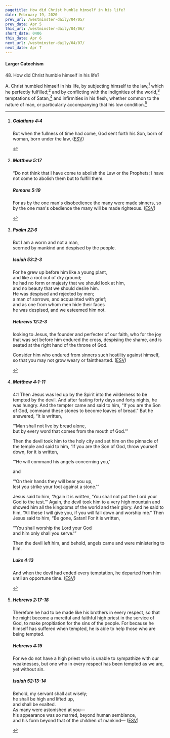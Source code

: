 ```yaml
---
pagetitle: How did Christ humble himself in his life?
date: February 19, 2020
prev_url: /westminster-daily/04/05/
prev_date: Apr 5
this_url: /westminster-daily/04/06/
short_date: 0406
this_date: Apr 6
next_url: /westminster-daily/04/07/
next_date: Apr 7
---
```


#### Larger Catechism

48\. How did Christ humble himself in his life?

A. Christ humbled himself in his life, by subjecting himself to the law,[^fnref:wlc1] which he perfectly fulfilled;[^fnref:wlc2] and by conflicting with the indignities of the world,[^fnref:wlc3] temptations of Satan,[^fnref:wlc4] and infirmities in his flesh, whether common to the nature of man, or particularly accompanying that his low condition.[^fnref:wlc5]


[^fnref:wlc1]: <div class="esv"><h5>Galatians 4:4</h5> <div class="esv-text"><p id="p48004004.01-1">But when the fullness of time had come, God sent forth his Son, born of woman, born under the law,  (<a href="http://www.esv.org" class="copyright">ESV</a>)</p> </div> </div>

[^fnref:wlc2]: <div class="esv"><h5>Matthew 5:17</h5> <div class="esv-text"> <p id="p40005017.07-1"><span class="woc">&#8220;Do not think that I have come to abolish the Law or the Prophets; I have not come to abolish them but to fulfill them.</span></p> </div><h5>Romans 5:19</h5> <div class="esv-text"><p id="p45005019.01-2">For as by the one man's disobedience the many were made sinners, so by the one man's obedience the many will be made righteous.  (<a href="http://www.esv.org" class="copyright">ESV</a>)</p> </div> </div>

[^fnref:wlc3]: <div class="esv"><h5>Psalm 22:6</h5> <div class="esv-text"><div class="block-indent"> <p class="line-group" id="p19022006.01-1">But I am a worm and not a man,<br /> <span class="indent"></span>scorned by mankind and despised by the people.</p> </div> </div><h5>Isaiah 53:2-3</h5> <div class="esv-text"><div class="block-indent"> <p class="line-group" id="p23053002.01-2">For he grew up before him like a young plant,<br /> <span class="indent"></span>and like a root out of dry ground;<br /> he had no form or majesty that we should look at him,<br /> <span class="indent"></span>and no beauty that we should desire him.<br />  He was despised and rejected by men;<br /> <span class="indent"></span>a man of sorrows, and acquainted with grief;<br /> and as one from whom men hide their faces<br /> <span class="indent"></span>he was despised, and we esteemed him not.</p> </div> </div><h5>Hebrews 12:2-3</h5> <div class="esv-text"><p id="p58012002.01-3">looking to Jesus, the founder and perfecter of our faith, who for the joy that was set before him endured the cross, despising the shame, and is seated at the right hand of the throne of God.</p>   <p id="p58012003.05-3">Consider him who endured from sinners such hostility against himself, so that you may not grow weary or fainthearted.  (<a href="http://www.esv.org" class="copyright">ESV</a>)</p> </div> </div>

[^fnref:wlc4]: <div class="esv"><h5>Matthew 4:1-11</h5> <div class="esv-text"> <p id="p40004001.05-1"><span class="chapter-num" id="v40004001-1">4:1&nbsp;</span>Then Jesus was led up by the Spirit into the wilderness to be tempted by the devil. And after fasting forty days and forty nights, he was hungry. And the tempter came and said to him, &#8220;If you are the Son of God, command these stones to become loaves of bread.&#8221; But he answered, <span class="woc">&#8220;It is written,</span></p> <div class="block-indent"> <p class="line-group" id="p40004004.07-1"><span class="woc">&#8220;&#8216;Man shall not live by bread alone,<br /> <span class="indent"></span>but by every word that comes from the mouth of God.&#8217;&#8221;</span></p> </div>  <p class="same-paragraph" id="p40004005.01-1">Then the devil took him to the holy city and set him on the pinnacle of the temple and said to him, &#8220;If you are the Son of God, throw yourself down, for it is written,</p> <div class="block-indent"> <p class="line-group" id="p40004006.19-1">&#8220;&#8216;He will command his angels concerning you,&#8217;</p> </div> <p class="same-paragraph" id="p40004006.26-1">and</p> <div class="block-indent"> <p class="line-group" id="p40004006.27-1">&#8220;&#8216;On their hands they will bear you up,<br /> <span class="indent"></span>lest you strike your foot against a stone.&#8217;&#8221;</p> </div>  <p class="same-paragraph" id="p40004007.01-1">Jesus said to him, <span class="woc">&#8220;Again it is written, &#8216;You shall not put the Lord your God to the test.&#8217;&#8221;</span> Again, the devil took him to a very high mountain and showed him all the kingdoms of the world and their glory. And he said to him, &#8220;All these I will give you, if you will fall down and worship me.&#8221; Then Jesus said to him, <span class="woc">&#8220;Be gone, Satan! For it is written,</span></p> <div class="block-indent"> <p class="line-group" id="p40004010.13-1"><span class="woc">&#8220;&#8216;You shall worship the Lord your God<br /> <span class="indent"></span>and him only shall you serve.&#8217;&#8221;</span></p> </div>  <p class="same-paragraph" id="p40004011.01-1">Then the devil left him, and behold, angels came and were ministering to him.</p> </div><h5>Luke 4:13</h5> <div class="esv-text"><p id="p42004013.01-2">And when the devil had ended every temptation, he departed from him until an opportune time.  (<a href="http://www.esv.org" class="copyright">ESV</a>)</p> </div> </div>

[^fnref:wlc5]: <div class="esv"><h5>Hebrews 2:17-18</h5> <div class="esv-text"><p id="p58002017.01-1">Therefore he had to be made like his brothers in every respect, so that he might become a merciful and faithful high priest in the service of God, to make propitiation for the sins of the people. For because he himself has suffered when tempted, he is able to help those who are being tempted.</p> </div><h5>Hebrews 4:15</h5> <div class="esv-text"><p id="p58004015.01-2">For we do not have a high priest who is unable to sympathize with our weaknesses, but one who in every respect has been tempted as we are, yet without sin.</p> </div><h5>Isaiah 52:13-14</h5> <div class="esv-text"> <div class="block-indent"> <p class="line-group" id="p23052013.07-3">Behold, my servant shall act wisely;<br /> <span class="indent"></span>he shall be high and lifted up,<br /> <span class="indent"></span>and shall be exalted.<br />  As many were astonished at you&#8212;<br /> <span class="indent"></span>his appearance was so marred, beyond human semblance,<br /> <span class="indent"></span>and his form beyond that of the children of mankind&#8212;  (<a href="http://www.esv.org" class="copyright">ESV</a>)</p> </div> </div> </div>

